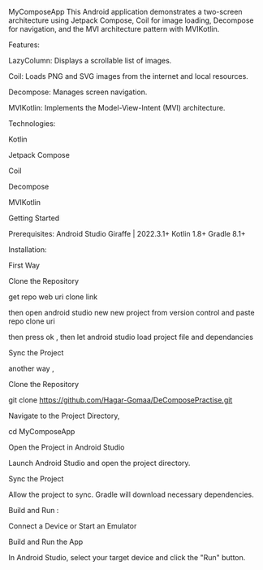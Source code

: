 MyComposeApp
This Android application demonstrates a two-screen architecture using Jetpack Compose, Coil for image loading, Decompose for navigation, and the MVI architecture pattern with MVIKotlin.

Features:

LazyColumn: Displays a scrollable list of images.

Coil: Loads PNG and SVG images from the internet and local resources.

Decompose: Manages screen navigation.

MVIKotlin: Implements the Model-View-Intent (MVI) architecture.


Technologies:

Kotlin

Jetpack Compose

Coil

Decompose

MVIKotlin

Getting Started

Prerequisites:
Android Studio Giraffe | 2022.3.1+
Kotlin 1.8+
Gradle 8.1+


Installation:

First Way 

Clone the Repository

get repo web uri clone link 

then open android studio new  new project from version control and paste repo clone uri 

then press ok , then let android studio load project file and dependancies

Sync the Project


another way ,

Clone the Repository

git clone https://github.com/Hagar-Gomaa/DeComposePractise.git

Navigate to the Project Directory,

cd MyComposeApp

Open the Project in Android Studio

Launch Android Studio and open the project directory.

Sync the Project

Allow the project to sync. Gradle will download necessary dependencies.


Build and Run :

Connect a Device or Start an Emulator

Build and Run the App

In Android Studio, select your target device and click the "Run" button.
